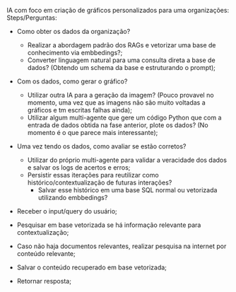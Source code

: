  IA com foco em criação de gráficos personalizados para uma organizações:
Steps/Perguntas:
- Como obter os dados da organização?
    - Realizar a abordagem padrão dos RAGs e vetorizar uma base de conhecimento via embbedings?;
    - Converter linguagem natural para uma consulta direta a base de dados? (Obtendo um schema da base e estruturando o prompt);
- Com os dados, como gerar o gráfico?
    - Utilizar outra IA para a geração da imagem? (Pouco provavel no momento, uma vez que as imagens não são muito voltadas a gráficos e tm escritas falhas ainda);
    - Utilizar algum multi-agente que gere um código Python que com a entrada de dados obtida na fase anterior, plote os dados? (No momento é o que parece mais interessante);
- Uma vez tendo os dados, como avaliar se estão corretos?
    - Utilizar do próprio multi-agente para validar a veracidade dos dados e salvar os logs de acertos e erros;
    - Persistir essas iterações para reutilizar como histórico/contextualização de futuras interações?
        - Salvar esse histórico em uma base SQL normal ou vetorizada utilizando embbedings?


- Receber o input/query do usuário;
- Pesquisar em base vetorizada se há informação relevante para contextualização;
- Caso não haja documentos relevantes, realizar pesquisa na internet por conteúdo relevante;
- Salvar o conteúdo recuperado em base vetorizada;
- Retornar resposta;

